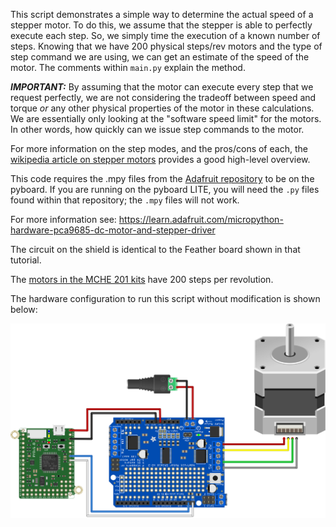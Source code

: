 This script demonstrates a simple way to determine the actual speed of a stepper motor. To do this, we assume that the stepper is able to perfectly execute each step. So, we simply time the execution of a known number of steps. Knowing that we have 200 physical steps/rev motors and the type of step command we are using, we can get an estimate of the speed of the motor. The comments within `main.py` explain the method.

***IMPORTANT:*** By assuming that the motor can execute every step that we request perfectly, we are not considering the tradeoff between speed and torque *or* any other physical properties of the motor in these calculations. We are essentially only looking at the "software speed limit" for the motors. In  other words, how quickly can we issue step commands to the motor.

For more information on the step modes, and the pros/cons of each, the [wikipedia article on stepper motors](https://en.wikipedia.org/wiki/Stepper_motor#Phase_current_waveforms) provides a good high-level overview.

This code requires the .mpy files from the [Adafruit repository](https://github.com/adafruit/micropython-adafruit-pca9685) to be on the pyboard. If you are running on the pyboard LITE, you will need the `.py` files found within that repository; the `.mpy` files will not work.

For more information see:
https://learn.adafruit.com/micropython-hardware-pca9685-dc-motor-and-stepper-driver

The circuit on the shield is identical to the Feather board shown in that tutorial.

The [motors in the MCHE 201 kits](https://www.adafruit.com/product/324) have 200 steps per revolution.

The hardware configuration to run this script without modification is shown below:

![Stepper Motor Hardware Configuration](pyboard_breadboard_motorShield_stepperMotor.png)

